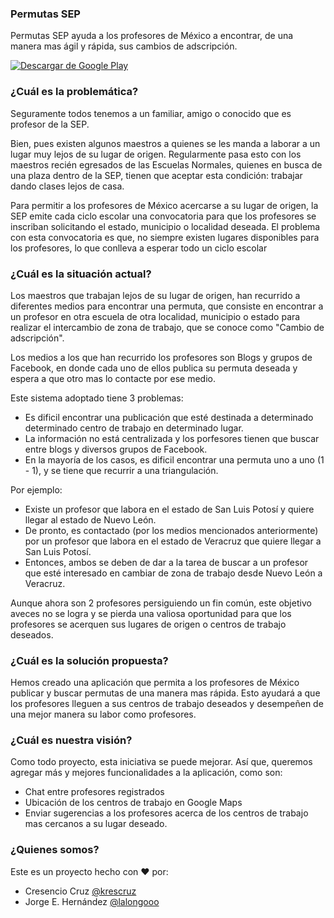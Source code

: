 ### Permutas SEP
Permutas SEP ayuda a los profesores de México a encontrar, de una manera mas ágil y rápida, sus cambios de adscripción.

[![Descargar de Google Play](https://developer.android.com/images/brand/en_app_rgb_wo_45.png)](https://play.google.com/store/apps/details?id=com.permutassep)


### ¿Cuál es la problemática?
Seguramente todos tenemos a un familiar, amigo o conocido que es profesor de la SEP.

Bien, pues existen algunos maestros a quienes se les manda a laborar a un lugar muy lejos de su lugar de origen. Regularmente pasa esto con los maestros recién egresados de las Escuelas Normales, quienes en busca de una plaza dentro de la SEP, tienen que aceptar esta condición: trabajar dando clases lejos de casa.

Para permitir a los profesores de México acercarse a su lugar de origen, la SEP emite cada ciclo escolar una convocatoria para que los profesores se inscriban solicitando el estado, municipio o localidad deseada. El problema con esta convocatoria es que, no siempre existen lugares disponibles para los profesores, lo que conlleva a esperar todo un ciclo escolar 

### ¿Cuál es la situación actual?
Los maestros que trabajan lejos de su lugar de origen, han recurrido a diferentes medios para encontrar una permuta, que consiste en encontrar a un profesor en otra escuela de otra localidad, municipio o estado para realizar el intercambio de zona de trabajo, que se conoce como "Cambio de adscripción".

Los medios a los que han recurrido los profesores son Blogs y grupos de Facebook, en donde cada uno de ellos publica su permuta deseada y espera a que otro mas lo contacte por ese medio.

Este sistema adoptado tiene 3 problemas:

- Es dificil encontrar una publicación que esté destinada a determinado determinado centro de trabajo en determinado lugar.
- La información no está centralizada y los porfesores tienen que buscar entre blogs y diversos grupos de Facebook.
- En la mayoría de los casos, es dificil encontrar una permuta uno a uno (1 - 1), y se tiene que recurrir a una triangulación.

Por ejemplo:

- Existe un profesor que labora en el estado de San Luis Potosí y quiere llegar al estado de Nuevo León.
- De pronto, es contactado (por los medios mencionados anteriormente) por un profesor que labora en el estado de Veracruz que quiere llegar a San Luis Potosí.
- Entonces, ambos se deben de dar a la tarea de buscar a un profesor que esté interesado en cambiar de zona de trabajo desde Nuevo León a Veracruz.

Aunque ahora son 2 profesores persiguiendo un fin común, este objetivo aveces no se logra y se pierda una valiosa oportunidad para que los profesores se acerquen sus lugares de origen o centros de trabajo deseados.

### ¿Cuál es la solución propuesta?
Hemos creado una aplicación que permita a los profesores de México publicar y buscar permutas de una manera mas rápida.
Esto ayudará a que los profesores lleguen a sus centros de trabajo deseados y desempeñen de una mejor manera su labor como profesores.

### ¿Cuál es nuestra visión?
Como todo proyecto, esta iniciativa se puede mejorar.
Así que, queremos agregar más y mejores funcionalidades a la aplicación, como son:

- Chat entre profesores registrados
- Ubicación de los centros de trabajo en Google Maps
- Enviar sugerencias a los profesores acerca de los centros de trabajo mas cercanos a su lugar deseado.

### ¿Quienes somos?
Este es un proyecto hecho con :heart: por:
- Cresencio Cruz [@krescruz](https://twitter.com/krescruz)
- Jorge E. Hernández [@lalongooo](https://twitter.com/lalongooo)

